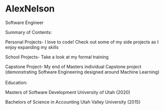# AlexNelson
Software Engineer

Summary of Contents:

Personal Projects- I love to code! Check out some of my side projects as I enjoy expanding my skills

School Projects- Take a look at my formal training

Capstone Project- My end of Masters individual Capstone project (demonstrating Software Engineering designed around Machine Learning)
<br />
<br />
Education:

Masters of Software Development University of Utah (2020)   

Bachelors of Science in Accounting Utah Valley University (2015)



